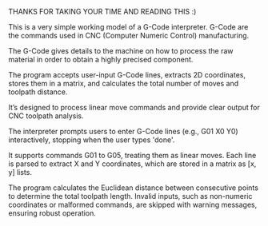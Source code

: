 THANKS FOR TAKING YOUR TIME AND READING THIS :)

This is a very simple working model of a G-Code interpreter. G-Code are the commands used in CNC (Computer Numeric Control) manufacturing.

The G-Code gives details to the machine on how to process the raw material in order to obtain a highly precised component.

The program accepts user-input G-Code lines, extracts 2D coordinates, stores them in a matrix, and calculates the total number of moves and toolpath distance.

It’s designed to process linear move commands and provide clear output for CNC toolpath analysis.

The interpreter prompts users to enter G-Code lines (e.g., G01 X0 Y0) interactively, stopping when the user types 'done'.

It supports commands G01 to G05, treating them as linear moves. Each line is parsed to extract X and Y coordinates, which are stored in a matrix as [x, y] lists. 

The program calculates the Euclidean distance between consecutive points to determine the total toolpath length. Invalid inputs, such as non-numeric coordinates or malformed commands, are skipped with warning messages, ensuring robust operation.
